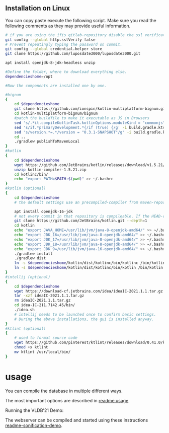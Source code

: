 ## Installation on Linux

You can copy paste execute the following script.
Make sure you read the following comments as they may provide useful information.

```bash
# if you are using the ifis gitlab-repository disable the ssl verification, because the ifis-git uses incorrect ssl.
git config --global http.sslVerify false
# Prevent repeatingly typing the password on commit.
git config --global credential.helper store
git clone https://github.com/luposdate3000/luposdate3000.git

apt install openjdk-8-jdk-headless unzip

#Define the folder, where to download everything else.
dependencieshome=/opt

#Now the components are installed one by one.

#bignum
{
    cd $dependencieshome
    git clone https://github.com/ionspin/kotlin-multiplatform-bignum.git
    cd kotlin-multiplatform-bignum/bignum
    #patch the buildfile to make it executable as JS in Browsers
    sed 's/.*it.compileKotlinTask.kotlinOptions.moduleKind = "commonjs"//g' -i build.gradle.kts
    sed 's/if.*primaryDevelopment.*{/if (true) {/g' -i build.gradle.kts
    sed 's/version.*=.*/version = "0.3.1-SNAPSHOT"/g' -i build.gradle.kts
    cd ..
    ./gradlew publishToMavenLocal
}
#kotlin
{
    cd $dependencieshome
    wget https://github.com/JetBrains/kotlin/releases/download/v1.5.21/kotlin-compiler-1.5.21.zip
    unzip kotlin-compiler-1.5.21.zip
    cd kotlinc/bin/
    echo "export PATH=$PATH:$(pwd)" >> ~/.bashrc
}
#kotlin (optional)
{
    cd $dependencieshome
    # the default settings use an precompiled-compiler from maven-repository such that this is not necessary

    apt install openjdk-16-jdk
    # not every commit in that repository is compileable. If the HEAD-commit does not work try another commit or another branch
    git clone https://github.com/JetBrains/kotlin.git --depth=1
    cd kotlin
    echo "export JAVA_HOME=/usr/lib/jvm/java-8-openjdk-amd64/" >> ~/.bashrc
    echo "export JDK_16=/usr/lib/jvm/java-8-openjdk-amd64/" >> ~/.bashrc
    echo "export JDK_17=/usr/lib/jvm/java-8-openjdk-amd64/" >> ~/.bashrc
    echo "export JDK_18=/usr/lib/jvm/java-8-openjdk-amd64/" >> ~/.bashrc
    echo "export JDK_9=/usr/lib/jvm/java-16-openjdk-amd64/" >> ~/.bashrc
    ./gradlew install
    ./gradlew dist
    ln -s $dependencieshome/kotlin/dist/kotlinc/bin/kotlinc /bin/kotlinc
    ln -s $dependencieshome/kotlin/dist/kotlinc/bin/kotlin /bin/kotlin
}
#intellij (optional)
{
    cd $dependencieshome
    wget https://download-cf.jetbrains.com/idea/ideaIC-2021.1.1.tar.gz
    tar -xzf ideaIC-2021.1.1.tar.gz
    rm ideaIC-2021.1.1.tar.gz
    cd idea-IC-211.7142.45/bin/
    ./idea.sh
    # intellij needs to be launched once to confirm basic settings.
    # During the above installations, the gui is installed anyway.
}
#ktlint (optional)
{
    # used to format source code
    wget https://github.com/pinterest/ktlint/releases/download/0.41.0/ktlint
    chmod +x ktlint
    mv ktlint /usr/local/bin/
}
```

# usage

You can compile the database in multiple different ways.

The most important options are described in [readme usage](../README-usage-compile.md)

Running the VLDB'21 Demo:

The webserver can be compiled and started using these instructions [readme-sonification-demo](../README-usage-sonification-demo.md).
